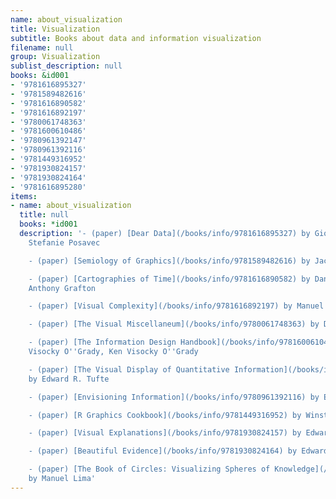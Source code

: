 ```yaml
---
name: about_visualization
title: Visualization
subtitle: Books about data and information visualization
filename: null
group: Visualization
sublist_description: null
books: &id001
- '9781616895327'
- '9781589482616'
- '9781616890582'
- '9781616892197'
- '9780061748363'
- '9781600610486'
- '9780961392147'
- '9780961392116'
- '9781449316952'
- '9781930824157'
- '9781930824164'
- '9781616895280'
items:
- name: about_visualization
  title: null
  books: *id001
  description: '- (paper) [Dear Data](/books/info/9781616895327) by Giorgia Lupi,
    Stefanie Posavec

    - (paper) [Semiology of Graphics](/books/info/9781589482616) by Jacques Bertin

    - (paper) [Cartographies of Time](/books/info/9781616890582) by Daniel Rosenberg,
    Anthony Grafton

    - (paper) [Visual Complexity](/books/info/9781616892197) by Manuel Lima

    - (paper) [The Visual Miscellaneum](/books/info/9780061748363) by David McCandless

    - (paper) [The Information Design Handbook](/books/info/9781600610486) by Jenn
    Visocky O''Grady, Ken Visocky O''Grady

    - (paper) [The Visual Display of Quantitative Information](/books/info/9780961392147)
    by Edward R. Tufte

    - (paper) [Envisioning Information](/books/info/9780961392116) by Edward R. Tufte

    - (paper) [R Graphics Cookbook](/books/info/9781449316952) by Winston Chang

    - (paper) [Visual Explanations](/books/info/9781930824157) by Edward R. Tufte

    - (paper) [Beautiful Evidence](/books/info/9781930824164) by Edward R. Tufte

    - (paper) [The Book of Circles: Visualizing Spheres of Knowledge](/books/info/9781616895280)
    by Manuel Lima'
---
```



